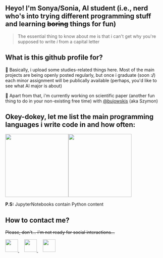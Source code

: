 ## Heyo! I'm Sonya/Sonia, AI student (i.e., nerd who's into trying different programming stuff and learning ~~boring~~ things for fun)

> The essential thing to know about me is that i can't get why you're supposed to write _i_ from a capital letter

## What is this github profile for?

:turtle: Basically, i upload some studies-related things here. Most of the main projects are being openly posted regularly, but once i graduate (soon  **:/**) each minor assignment will be publically available (perhaps, you'd like to see what AI major is about)

:turtle: Apart from that, i'm currently working on scientific paper (another fun thing to do in your non-existing free time) with [@bujowskis](https://github.com/bujowskis) (aka Szymon)

## Okey-dokey, let me list the main programming languages i write code in and how often:

<div style="display: flex; flex-direction: row;">
    <img src="https://github-readme-stats.vercel.app/api/top-langs/?username=allsuitablenamesarealreadytaken&hide=css,html&theme=tokyonight&count-private=true&layout=compact" height="200"/>
<!--     &nbsp&nbsp&nbsp -->
    <img src="https://github-readme-streak-stats.herokuapp.com/?user=allsuitablenamesarealreadytaken&mode=weekly&theme=black-ice" height="200"/>
</div>

**P.S:** JupyterNotebooks contain Python content

## How to contact me?

~~Please, don't... i'm not ready for social interactions...~~

<a href="https://www.linkedin.com/in/sofya-aksenyuk-36a20b254/">
    <img height="40" width="40" src="https://cdn2.iconfinder.com/data/icons/social-icon-3/512/social_style_3_in-306.png"/>
</a>
&nbsp
&nbsp
<a href="https://discordapp.com/users/sonya#0690">
    <img height="40" width="40" src="https://cdn2.iconfinder.com/data/icons/gaming-platforms-squircle/250/discord_squircle-512.png"/>
</a>
&nbsp
&nbsp
<a href="mailto:sofya.axenyuk.02@gmail.com">
    <img height="40" width="40" src="https://cdn2.iconfinder.com/data/icons/social-media-2304/64/06-gmail-512.png"/>
</a>



